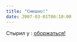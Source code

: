 ```yaml
---
title: "Смешно!"
date: 2007-03-01T00:10:00
---
```


Стырил у <lj user="kodziro">: <A href="http://4udak.nnm.ru/multrealiti_drawn_together">оборжаться!</A>

